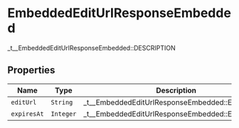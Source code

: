 

# EmbeddedEditUrlResponseEmbedded

_t__EmbeddedEditUrlResponseEmbedded::DESCRIPTION

## Properties

| Name | Type | Description | Notes |
|------------ | ------------- | ------------- | -------------|
| `editUrl` | ```String``` |  _t__EmbeddedEditUrlResponseEmbedded::EDIT_URL  |  |
| `expiresAt` | ```Integer``` |  _t__EmbeddedEditUrlResponseEmbedded::EXPIRES_AT  |  |



